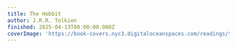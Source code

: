 ```yaml
---
title: The Hobbit
author: J.R.R. Tolkien
finished: 2025-04-13T00:00:00.000Z
coverImage: 'https://book-covers.nyc3.digitaloceanspaces.com/readings/the-hobbit-01.jpg'
---
```

